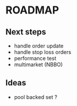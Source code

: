ROADMAP
=======

Next steps
----------

- handle order update
- handle stop loss orders
- performance test
- multimarket (NBBO)

Ideas
-----

- pool backed set ?
